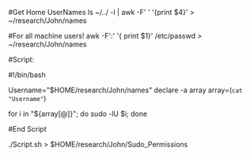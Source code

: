 #Get Home UserNames
ls ~/../ -l | awk -F' ' '{print $4}' > ~/research/John/names

#For all machine users!
awk -F':' '{ print $1}' /etc/passwd > ~/research/John/names

#Script:

#!/bin/bash

Username="$HOME/research/John/names"
declare -a array
array=(`cat "Username"`)

for i in "${array[@]}"; do sudo -lU $i; done

#End Script

./Script.sh > $HOME/research/John/Sudo_Permissions